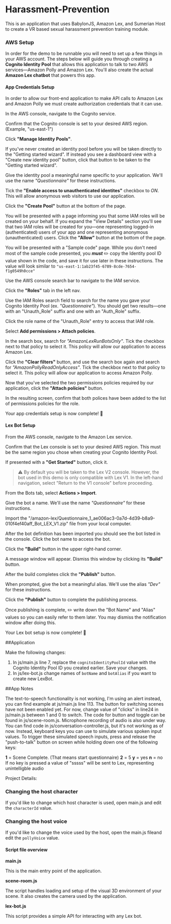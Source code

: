 # Harassment-Prevention

This is an application that uses BabylonJS, Amazon Lex, and Sumerian Host to create a VR based sexual harassment prevention training module.

### AWS Setup

In order for the demo to be runnable you will need to set up a few things in your AWS account. The steps below will guide you through creating a **Cognito Identity Pool** that allows this application to talk to two AWS services—Amazon Polly and Amazon Lex. You'll also create the actual **Amazon Lex chatbot** that powers this app.

#### App Credentials Setup

In order to allow our front-end application to make API calls to Amazon Lex and Amazon Polly we must create authorization credentials that it can use.

In the AWS console, navigate to the Cognito service.

Confirm that the Cognito console is set to your desired AWS region. (Example, "us-east-1")

Click **"Manage Identity Pools"**.

If you've never created an identity pool before you will be taken directly to the "Getting started wizard". If instead you see a dashboard view with a "Create new identity pool" button, click that button to be taken to the "Getting started wizard".

Give the identity pool a meaningful name specific to your application. We'll use the name *"Questionnaire"* for these instructions.

Tick the **"Enable access to unauthenticated identites"** checkbox to *ON*. This will allow anonymous web visitors to use our application.

Click the **"Create Pool"** button at the bottom of the page.

You will be presented with a page informing you that some IAM roles will be created on your behalf. If you expand the "View Details" section you'll see that two IAM roles will be created for you—one representing logged-in (authenticated) users of your app and one representing anonymous (unauthenticated) users. Click the **"Allow"** button at the bottom of the page.

You will be presented with a "Sample code" page. While you don't need most of the sample code presented, you ***must*** ✏️ copy the Identity pool ID value shown in the code, and save it for use later in these instructions. The value will look similar to `"us-east-1:1ab23f45-6789-8cde-7654-f1g0549h0cce"`

Use the AWS console search bar to navigate to the IAM service.

Click the **"Roles"** tab in the left nav.

Use the IAM Roles search field to search for the name you gave your Cognito Identity Pool (ex. *"Questionnaire"*). You should get two results—one with an "Unauth_Role" suffix and one with an "Auth_Role" suffix.

Click the role name of the "Unauth_Role" entry to access that IAM role.

Select **Add permissions > Attach policies**.

In the search box, search for *"AmazonLexRunBotsOnly"*. Tick the checkbox next to that policy to select it. This policy will allow our application to access Amazon Lex.

Click the **"Clear filters"** button, and use the search box again and search for *"AmazonPollyReadOnlyAccess"*. Tick the checkbox next to that policy to select it. This policy will allow our application to access Amazon Polly.

Now that you've selected the two permissions policies required by our application, click the **"Attach policies"** button.

In the resulting screen, confirm that both polices have been added to the list of permissions policies for the role.

Your app credentials setup is now complete! 🎉


#### Lex Bot Setup

From the AWS console, navigate to the Amazon Lex service.

Confirm that the Lex console is set to your desired AWS region. This must be the same region you chose when creating your Cognito Identity Pool.

If presented with a **"Get Started"** button, click it.

> ⚠️ By default you will be taken to the Lex V2 console. However, the bot used in this demo is only compatible with Lex V1. In the left-hand navigation, select "Return to the V1 console" before proceeding.

From the Bots tab, select **Actions > Import**.

Give the bot a name. We'll use the name *"Questionnaire"* for these instructions.

Import the "<repository-root>/amazon-lex/Questionnaire_1_ae006ac3-0a7d-4d39-b8a9-010f4ef40aff_Bot_LEX_V1.zip" file from your local computer.

After the bot definition has been imported you should see the bot listed in the console. Click the bot name to access the bot.

Click the **"Build"** button in the upper right-hand corner.

A message window will appear. Dismiss this window by clicking its **"Build"** button.

After the build completes click the **"Publish"** button.

When prompted, give the bot a meaningful alias. We'll use the alias *"Dev"* for these instructions. 

Click the **"Publish"** button to complete the publishing process.

Once publishing is complete, ✏️ write down the "Bot Name" and "Alias" values so you can easily refer to them later. You may dismiss the notification window after doing this.

Your Lex bot setup is now complete! 🎉

##Application

Make the following changes:

1. In js/main.js line 7, replace the `cognitoIdentityPoolId` value with the Cognito Identity Pool ID you created earlier. Save your changes.
2. In js/lex-bot.js change names of `botName` and `botAlias` if you want to create new LexBot.


##App Notes

The text-to-speech functionality is not working, I'm using an alert instead, you can find example at js/main.js line 113.
The button for switching scenes have not been enabled yet. For now, change value of "clicks" in line24 in js/main.js between 1 and 0 to switch. The code for button and toggle can be found in js/scene-room.js.
Microphone recording of audio is also under way. You can find code in js/conversation-controller.js, but it's not working as of now. Instead, keyboard keys you can use to simulate various spoken input values. To trigger these simulated speech inputs, press and release the "push-to-talk" button on screen while holding down one of the following keys:

**1** = Scene Complete. (That means start questionnaire)
**2** = 5
**y** = yes
**n** = no
If no key is pressed a value of "sssss" will be sent to Lex, representing unintelligble audio

Project Details:

### Changing the host character
If you'd like to change which host character is used, open main.js and edit the `characterId` value.

### Changing the host voice
If you'd like to change the voice used by the host, open the main.js fileand edit the `pollyVoice` value.

#### Script file overview

**main.js** 

This is the main entry point of the application.

**scene-room.js** 

The script handles loading and setup of the visual 3D environment of your scene. It also creates the camera used by the application.

**lex-bot.js** 

This script provides a simple API for interacting with any Lex bot.
